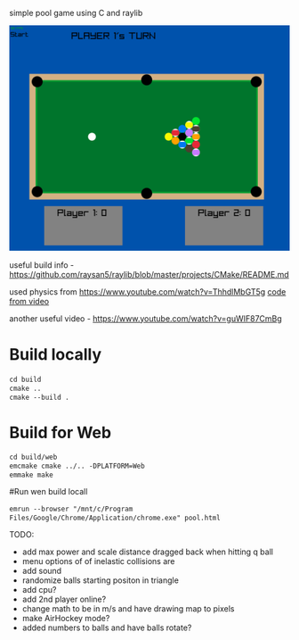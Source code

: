 simple pool game using C and raylib

![screen_shot](images/Screenshot.png)

useful build info - https://github.com/raysan5/raylib/blob/master/projects/CMake/README.md

used physics from https://www.youtube.com/watch?v=ThhdlMbGT5g
[code from video](https://github.com/matthias-research/pages/blob/master/tenMinutePhysics/03-billiard.html)

another useful video - https://www.youtube.com/watch?v=guWIF87CmBg

# Build locally
```
cd build
cmake ..
cmake --build .
```

# Build for Web
```
cd build/web
emcmake cmake ../.. -DPLATFORM=Web
emmake make
```

#Run wen build locall
```
emrun --browser "/mnt/c/Program Files/Google/Chrome/Application/chrome.exe" pool.html
```

TODO:
* add max power and scale distance dragged back when hitting q ball
* menu options of of inelastic collisions are
* add sound
* randomize balls starting positon in triangle
* add cpu?
* add 2nd player online?
* change math to be in m/s and have drawing map to pixels
* make AirHockey mode?
* added numbers to balls and have balls rotate?
